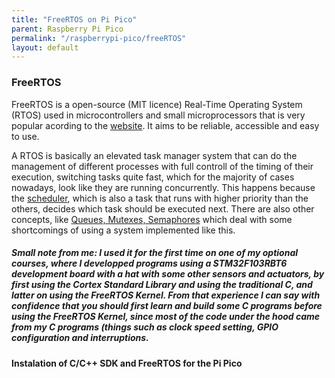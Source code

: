 ```yaml
---
title: "FreeRTOS on Pi Pico"
parent: Raspberry Pi Pico
permalink: "/raspberrypi-pico/freeRTOS"
layout: default
---
```


### FreeRTOS

FreeRTOS is a open-source (MIT licence) Real-Time Operating System (RTOS) used in microcontrollers and small microprocessors that is very popular acording to the [website](https://www.freertos.org/RTOS.html). It aims to be reliable, accessible and easy to use.

A RTOS is basically an elevated task manager system that can do the management of different processes with full controll of the timing of their execution, switching tasks quite fast, which for the majority of cases nowadays, look like they are running concurrently. This happens because the [scheduler](https://www.freertos.org/implementation/a00005.html), which is also a task that runs with higher priority than the others, decides which task should be executed next. There are also other concepts, like [Queues, Mutexes, Semaphores](https://www.freertos.org/Embedded-RTOS-Queues.html) which deal with some shortcomings of using a system implemented like this.

##### Small note from me: I used it for the first time on one of my optional courses, where I developped programs using a STM32F103RBT6 development board with a hat with some other sensors and actuators, by first using the Cortex Standard Library and using the traditional C, and latter on using the FreeRTOS Kernel. From that experience I can say with confidence that you __should__ first learn and build some C programs before using the FreeRTOS Kernel, since most of the code under the hood came from my C programs (things such as clock speed setting, GPIO configuration and interruptions.  

#### Instalation of C/C++ SDK and FreeRTOS for the Pi Pico

